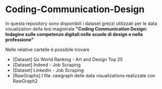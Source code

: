 # Coding-Communication-Design
In questa repository sono disponibili i dataset grezzi utilizzati per le data visualization della tesi magistrale **"Coding Communication Design: Indagine sulle competenze digitali nelle scuole di design e nella professione"**

Nelle relative cartelle è possibile trovare
* [Dataset] Qs World Ranking - Art and Design Top 25
* [Dataset] Indeed - Job Scraping
* [Dataset] Linkedin - Job Scraping
* [RawGraphs] I file .rawgraph delle data visualizations realizzate con RawGraph2
